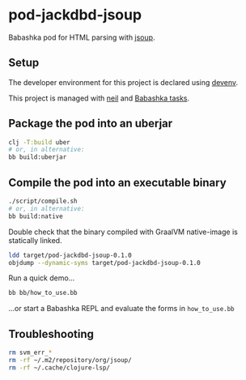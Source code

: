 # pod-jackdbd-jsoup

Babashka pod for HTML parsing with [jsoup](https://jsoup.org/).

## Setup

The developer environment for this project is declared using [devenv](https://github.com/cachix/devenv).

This project is managed with [neil](https://github.com/babashka/neil) and [Babashka tasks](https://book.babashka.org/#tasks).

## Package the pod into an uberjar

```sh
clj -T:build uber
# or, in alternative:
bb build:uberjar
```

## Compile the pod into an executable binary

```sh
./script/compile.sh
# or, in alternative:
bb build:native
```

Double check that the binary compiled with GraalVM native-image is statically linked.

```sh
ldd target/pod-jackdbd-jsoup-0.1.0
objdump --dynamic-syms target/pod-jackdbd-jsoup-0.1.0
```

Run a quick demo...

```sh
bb bb/how_to_use.bb
```

...or start a Babashka REPL and evaluate the forms in `how_to_use.bb`

## Troubleshooting

```sh
rm svm_err_*
rm -rf ~/.m2/repository/org/jsoup/
rm -rf ~/.cache/clojure-lsp/
```
